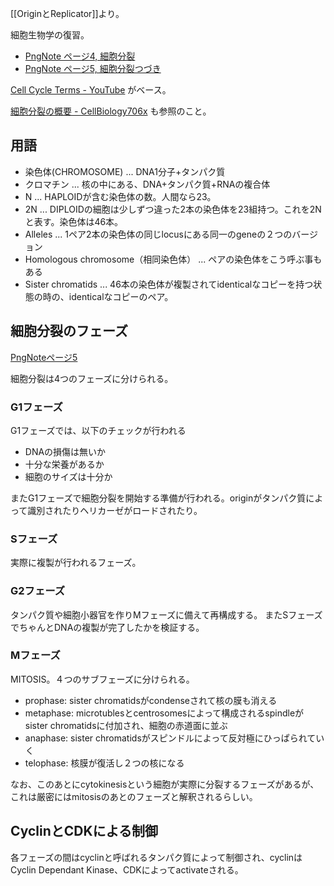 [[OriginとReplicator]]より。

細胞生物学の復習。

- [PngNote ページ4, 細胞分裂](https://karino2.github.io/ImageGallery/MolecularBiology728x.html#lg=1&slide=3)
- [PngNote ページ5, 細胞分裂つづき](https://karino2.github.io/ImageGallery/MolecularBiology728x.html#lg=1&slide=4)

[Cell Cycle Terms - YouTube](https://www.youtube.com/watch?v=zZ1g2W1jl7E) がベース。

[細胞分裂の概要 - CellBiology706x](https://karino2.github.io/SubWiki/CellBiology706x/%E7%B4%B0%E8%83%9E%E5%88%86%E8%A3%82%E3%81%AE%E6%A6%82%E8%A6%81) も参照のこと。

## 用語

- 染色体(CHROMOSOME) ... DNA1分子+タンパク質
- クロマチン ... 核の中にある、DNA+タンパク質+RNAの複合体
- N ... HAPLOIDが含む染色体の数。人間なら23。
- 2N ... DIPLOIDの細胞は少しずつ違った2本の染色体を23組持つ。これを2Nと表す。染色体は46本。
- Alleles ... 1ペア2本の染色体の同じlocusにある同一のgeneの２つのバージョン
- Homologous chromosome（相同染色体） ... ペアの染色体をこう呼ぶ事もある
- Sister chromatids ... 46本の染色体が複製されてidenticalなコピーを持つ状態の時の、identicalなコピーのペア。

## 細胞分裂のフェーズ

[PngNoteページ5](https://karino2.github.io/ImageGallery/MolecularBiology728x.html#lg=1&slide=4)

細胞分裂は4つのフェーズに分けられる。

### G1フェーズ

G1フェーズでは、以下のチェックが行われる

- DNAの損傷は無いか
- 十分な栄養があるか
- 細胞のサイズは十分か

またG1フェーズで細胞分裂を開始する準備が行われる。originがタンパク質によって識別されたりヘリカーゼがロードされたり。

### Sフェーズ

実際に複製が行われるフェーズ。

### G2フェーズ

タンパク質や細胞小器官を作りMフェーズに備えて再構成する。
またSフェーズでちゃんとDNAの複製が完了したかを検証する。

### Mフェーズ

MITOSIS。４つのサブフェーズに分けられる。

- prophase: sister chromatidsがcondenseされて核の膜も消える
- metaphase: microtublesとcentrosomesによって構成されるspindleがsister chromatidsに付加され、細胞の赤道面に並ぶ
- anaphase: sister chromatidsがスピンドルによって反対極にひっぱられていく
- telophase: 核膜が復活し２つの核になる

なお、このあとにcytokinesisという細胞が実際に分裂するフェーズがあるが、これは厳密にはmitosisのあとのフェーズと解釈されるらしい。

## CyclinとCDKによる制御

各フェーズの間はcyclinと呼ばれるタンパク質によって制御され、cyclinはCyclin Dependant Kinase、CDKによってactivateされる。
